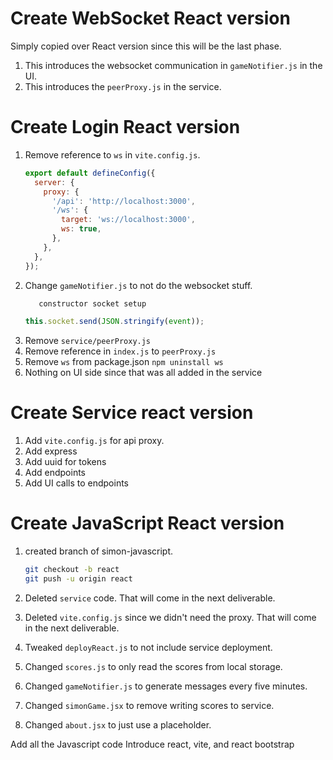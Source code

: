 # Create WebSocket React version

Simply copied over React version since this will be the last phase.

1. This introduces the websocket communication in `gameNotifier.js` in the UI.
2. This introduces the `peerProxy.js` in the service.

# Create Login React version

1. Remove reference to `ws` in `vite.config.js`.
   ```js
   export default defineConfig({
     server: {
       proxy: {
         '/api': 'http://localhost:3000',
         '/ws': {
           target: 'ws://localhost:3000',
           ws: true,
         },
       },
     },
   });
   ```
1. Change `gameNotifier.js` to not do the websocket stuff.
   ```js
      constructor socket setup
   ```
   ```js
   this.socket.send(JSON.stringify(event));
   ```
1. Remove `service/peerProxy.js`
1. Remove reference in `index.js` to `peerProxy.js`
1. Remove `ws` from package.json `npm uninstall ws`
1. Nothing on UI side since that was all added in the service

# Create Service react version

1. Add `vite.config.js` for api proxy.
1. Add express
1. Add uuid for tokens
1. Add endpoints
1. Add UI calls to endpoints

# Create JavaScript React version

1. created branch of simon-javascript.

   ```sh
   git checkout -b react
   git push -u origin react
   ```

1. Deleted `service` code. That will come in the next deliverable.
1. Deleted `vite.config.js` since we didn't need the proxy. That will come in the next deliverable.
1. Tweaked `deployReact.js` to not include service deployment.
1. Changed `scores.js` to only read the scores from local storage.
1. Changed `gameNotifier.js` to generate messages every five minutes.
1. Changed `simonGame.jsx` to remove writing scores to service.
1. Changed `about.jsx` to just use a placeholder.

Add all the Javascript code
Introduce react, vite, and react bootstrap
